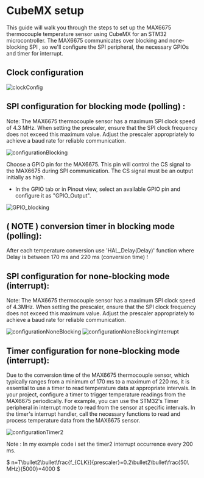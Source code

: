 # CubeMX setup

This guide will walk you through the steps to set up the MAX6675 thermocouple temperature sensor using CubeMX for an STM32 microcontroller. The MAX6675 communicates over blocking and none-blocking SPI , so we'll configure the SPI peripheral, the necessary GPIOs and timer for interrupt.

## Clock configuration

![clockConfig](https://github.com/kekecjan1/MAX6675-library/assets/21065314/d745f408-abce-45d3-8ba7-af9a5732447d)

## SPI configuration for blocking mode (polling) :

Note: The MAX6675 thermocouple sensor has a maximum SPI clock speed of 4.3 MHz. When setting the prescaler, ensure that the SPI clock frequency does not exceed this maximum value. Adjust the prescaler appropriately to achieve a baud rate for reliable communication. 

![configurationBlocking](https://github.com/kekecjan1/MAX6675-library/assets/21065314/7effae31-a2fc-4426-a527-70843919ca8b)

Choose a GPIO pin for the MAX6675. This pin will control the CS signal to the MAX6675 during SPI communication.
The CS signal must be an output initially as high.
   - In the GPIO tab or in Pinout view, select an available GPIO pin and configure it as "GPIO_Output".

![GPIO_blocking](https://github.com/kekecjan1/MAX6675-library/assets/21065314/a56b1d30-8394-482f-b88d-f7dd142f86bb)

## ( NOTE ) conversion timer in blocking mode (polling):
After each temperature conversion use 'HAL_Delay(Delay)' function where Delay is between 170 ms and 220 ms (conversion time) !

## SPI configuration for none-blocking mode (interrupt):

Note: The MAX6675 thermocouple sensor has a maximum SPI clock speed of 4.3MHz. When setting the prescaler, ensure that the SPI clock frequency does not exceed this maximum value. Adjust the prescaler appropriately to achieve a baud rate for reliable communication. 

![configurationNoneBlocking](https://github.com/kekecjan1/MAX6675-library/assets/21065314/f4176111-2775-4dd9-99e2-01711213f93c)
![configurationNoneBlockingInterrupt](https://github.com/kekecjan1/MAX6675-library/assets/21065314/a474c27b-750a-451a-9336-357417a47ea7)

## Timer configuration for none-blocking mode (interrupt):

Due to the conversion time of the MAX6675 thermocouple sensor, which typically ranges from a minimum of 170 ms to a maximum of 220 ms, it is essential to use a timer to read temperature data at appropriate intervals. In your project, configure a timer to trigger temperature readings from the MAX6675 periodically. For example, you can use the STM32's Timer peripheral in interrupt mode to read from the sensor at specific intervals. In the timer's interrupt handler, call the necessary functions to read and process temperature data from the MAX6675 sensor.

![configurationTimer2](https://github.com/kekecjan1/MAX6675-library/assets/21065314/800ae48d-1d1e-48c3-862e-1ea0d8018a4f)

Note : In my example code i set the timer2 interrupt occurrence every 200 ms.

$ n=T\bullet2\bullet\frac{f_{CLK}}{prescaler}=0.2\bullet2\bullet\frac{50\ MHz}{5000}=4000 $



